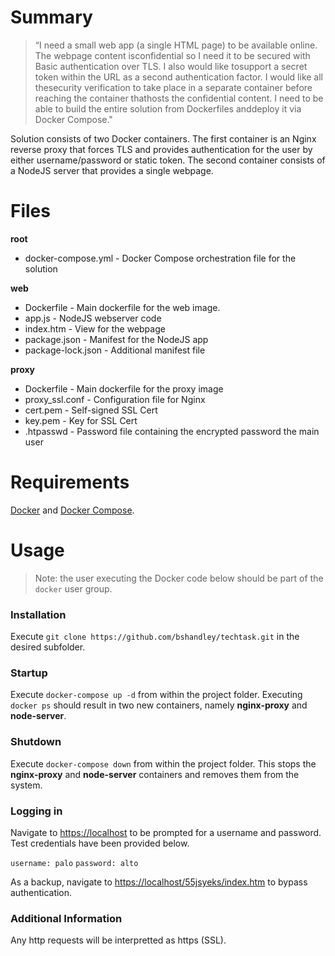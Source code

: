 # Summary

>“I need a small web app (a single HTML page) to be available online. The webpage content isconfidential so I need it to be secured with Basic authentication over TLS. I also would like tosupport a secret token within the URL as a second authentication factor. I would like all thesecurity verification to take place in a separate container before reaching the container thathosts the confidential content. I need to be able to build the entire solution from Dockerfiles anddeploy it via Docker Compose."

Solution consists of two Docker containers. The first container is an Nginx reverse proxy that forces TLS and provides authentication for the user by either username/password or static token. The second container consists of a NodeJS server that provides a single webpage.

# Files
**root**
* docker-compose.yml - Docker Compose orchestration file for the solution
 
 **web**
 * Dockerfile - Main dockerfile for the web image.
 * app.js - NodeJS webserver code
 * index.htm - View for the webpage
 * package.json - Manifest for the NodeJS app
 * package-lock.json - Additional manifest file
 
 **proxy**
 * Dockerfile - Main dockerfile for the proxy image
 * proxy_ssl.conf - Configuration file for Nginx
 * cert.pem - Self-signed SSL Cert
 * key.pem - Key for SSL Cert
 * .htpasswd - Password file containing the encrypted password the main user

# Requirements

[Docker](https://www.docker.com/) and [Docker Compose](https://docs.docker.com/compose/).



# Usage
> Note: the user executing the Docker code below should be part of the `docker` user group.

### Installation
Execute `git clone https://github.com/bshandley/techtask.git` in the desired subfolder.

### Startup
Execute `docker-compose up -d` from within the project folder. Executing `docker ps` should result in two new containers, namely **nginx-proxy** and **node-server**.

### Shutdown
Execute `docker-compose down` from within the project folder. This stops the **nginx-proxy** and **node-server** containers and removes them from the system.

### Logging in
Navigate to [https://localhost](https://localhost) to be prompted for a username and password. Test credentials have been provided below.

`username: palo`
`password: alto`

As a backup, navigate to [https://localhost/55jsyeks/index.htm](https://localhost/55jsyeks/index.htm) to bypass authentication.

### Additional Information
Any http requests will be interpretted as https (SSL).
